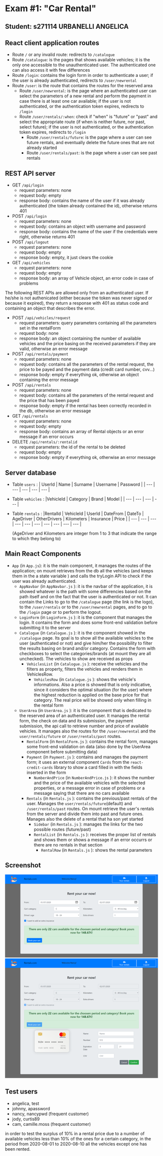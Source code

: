 # Exam #1: "Car Rental"
## Student: s271114 URBANELLI ANGELICA 

## React client application routes
- Route  `/` or any invalid route: redirects to `/catalogue` 
- Route `/catalogue`: is the pages that shows available vehicles; it is the only one accessible to the unauthenticated user. The authenticated one can also access it with few differences
- Route `/login`: contains the login form in order to authenticate a user; if the user is already authenticated, redirects to `/user/newrental`
- Route `/user`: is the route that contains the routes for the reserved area
  - Route `/user/newrental`: is the page where an authenticated user can select the parameters of a new rental and perform the payment in case there is at least one car available; if the user is not authenticated, or the authentication token expires, redirects to `/login`
  - Route `/user/rentals/:when`: check if "when" is "future" or "past" and select the appropriate route (if when is neither future, nor past, select future); if the user is not authenticated, or the authentication token expires, redirects to `/login`
    - Route `/user/rentals/future`: is the page where a user can see future rentals, and eventually delete the future ones that are not already started
    - Route `/user/rentals/past`: is the page where a user can see past rentals


## REST API server

- GET `/api/login`
  - request parameters: none
  - request body: empty
  - response body: contains the name of the user if it was already authenticated (the token already contained the id), otherwise returns 401
- POST `/api/login`
  - request parameters: none
  - request body: contains an object with username and password
  - response body: contains the name of the user if the credentials were right, otherwise returns 401
- POST `/api/logout` 
  - request parameters: none
  - request body: empty
  - response body: empty, it just clears the cookie
- GET `/api/vehicles`
  - request parameters: none
  - request body: empty
  - response body: an array of Vehicle object, an error code in case of problems

The following REST APIs are allowed only from an authenticated user. If he/she is not authenicated (either because the token was never signed or because it expired), they return a response with 401 as status code and containing an object that describes the error.

- POST `/api/vehicles/request`
  - request parameters: query parameters containing all the parameters set in the rentalForm
  - request body: none
  - response body: an object containing the number of available vehicles and the price basing on the received parameters if they are valid, otherwise an error message
- POST `/api/rentals/payment`
  - request parameters: none
  - request body: contains all the parameters of the rental request, the price to be payed and the payment data (credit card number, cvv...)
  - response body: empty if everything ok, otherwise an object containing the error message
- POST `/api/rentals`
  - request parameters: none
  - request body: contains all the parameters of the rental request and the price that has been payed 
  - response body: empty if the rental has been correctly recorded in the db, otherwise an error message
- GET `/api/rentals`
  - request parameters: none
  - request body: empty
  - response body: contains an array of Rental objects or an error message if an error occurs
- DELETE `/api/rentals/:rentalid`
  - request parameters: the id of the rental to be deleted
  - request body: empty
  - response body: empty if everything ok, otherwise an error message

## Server database

- Table `users` :
  | UserId | Name | Surname | Username | Password |
  | --- | --- | --- | --- | --- |
- Table `vehicles` :
  |VehicleId | Category | Brand | Model |
  | --- | --- | --- | --- |
- Table `rentals` :
  |RentalId | VehicleId | UserId | DateFrom | DateTo | AgeDriver | OtherDrivers | Kilometers | Insurance | Price |
  | --- | --- | --- | --- | --- | --- | --- | --- | --- | --- | 

  (AgeDriver and Kilometers are integer from 1 to 3 that indicate the range to which they belong to)

## Main React Components

- `App` (in `App.js`): it is the main component, it manages the routes of the application; on mount retrieves from the db all the vehicles (and keeps them in the a state variable ) and calls the tryLogin API to check if the user was already authenticated.
  -  `AppNavbar` (in `AppNavbar.js` ): it is the navbar of the application, it is showed whatever is the path with some differencies based on the path itself and on the fact that the user is authenticated or not. It can contain the Links to go to the  `/catalogue` page (the link is the logo), to the  `/user/rentals` or to the  `/user/newrental` pages, and to go to the  `/login` page or to perform the logout.  
  -  `LoginForm` (in `LoginForm.js` ): it is the component that manages the login. It contains the form and does some front-end validation before submitting it to the server
  -  `Catalogue` (in `Catalogue.js` ): it is the component showed in the `/catalogue` page. Its goal is to show all the available vehicles to the user (authenticated or not) and give him/her the possibility to filter the results basing on brand and/or category. Contains the form with checkboxes to select the categories/brands (at mount they are all unchecked). The vehicles to show are received as props
     -  `VehiclesList` (in `Catalogue.js` ): receive the vehicles and the filters as property, filters the vehicles and renders them in VehiclesRow.
        -  `VehiclesRow` (in `Catalogue.js` ): shows the vehicle's informations. Also a price is showed that is only indicative, since it considers the optimal situation (for the user) where the highest reduction is applied on the base price for that category. The real price will be showed only when filling in the rental form
  - `UserArea` (in `UserArea.js` ): it is the component that is dedicated to the reserved area of an authenticated user. It manages the rental form, the check on data and its submission, the payment submission, the api call to retrieve number and price of available vehicles. It manages also the routes for the `/user/newrental` and the `user/rentals/future` or `/user/rentals/past` routes.
    - `RentalForm` (in `RentalForm.js` ): contains the rental form, manages some front-end validation on data (also done by the UserArea component before submitting data)
    - `Payment` (in `Payment.js` ): contains and manages the payment form; it uses an external component `Cards` from the `react-credit-cards` library to show a card filled in with the fields inserted in the form
      - `NumberAndPrice` (in `NumberAndPrice.js` ): it shows the number and the price of the available vehicles with the selected properties, or a message error in case of problems or a message saying that there are no cars available
    - `Rentals` (in `Rentals.js` ):  contains the previous/past rentals of the user. Manages the `user/rentals/future`(default) and `/user/rentals/past` routes. On mount retrieve the user's rentals from the server and divide them into past and future ones. Manages also the delete of a rental that ha son yet started
      - `Sidebar` (in `Rentals.js` ): manages the links for the two possible routes (future/past)
      - `RentalList` (in `Rentals.js` ): receives the proper list of rentals and shows them or shows a message if an error occurrs or there are no rentals in that section
        - `RentalRow` (in `Rentals.js` ): shows the rental parameters

## Screenshot

![Configurator Screenshot](./img/screenshot.jpg)
![Configurator Screenshot2](./img/screenshot2.jpg)

## Test users

* angelica, test
* johnny, apassword
* nancy, nancypwd (frequent customer)
* jody, curtis89
* cam, camille.moss (frequent customer)


in order to test the surplus of 10% in a rental price due to a number of available vehicles less than 10% of the ones for a certain category, in the period from 2020-08-01 to 2020-08-10 all the vehicles except one has been rented.